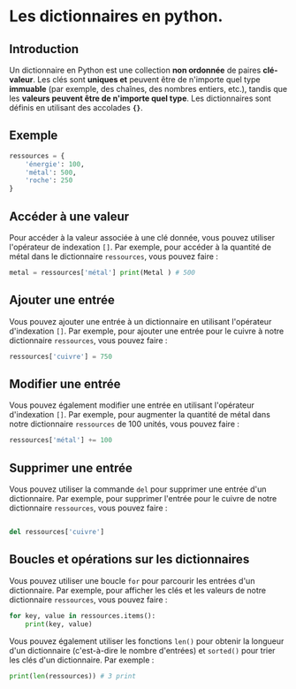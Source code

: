 # Les dictionnaires en python.
## Introduction
Un dictionnaire en Python est une collection **non ordonnée** de paires **clé-valeur**. Les clés sont **uniques et** peuvent être de n'importe quel type **immuable** (par exemple, des chaînes, des nombres entiers, etc.), tandis que les **valeurs peuvent être de n'importe quel type**. Les dictionnaires sont définis en utilisant des accolades **`{}`**.
## Exemple
```python
ressources = {
    'énergie': 100,
    'métal': 500,
    'roche': 250
}
```
## Accéder à une valeur

Pour accéder à la valeur associée à une clé donnée, vous pouvez utiliser l'opérateur de indexation `[]`. Par exemple, pour accéder à la quantité de métal dans le dictionnaire `ressources`, vous pouvez faire :

```python
metal = ressources['métal'] print(Metal ) # 500
```

## Ajouter une entrée

Vous pouvez ajouter une entrée à un dictionnaire en utilisant l'opérateur d'indexation `[]`. Par exemple, pour ajouter une entrée pour le cuivre à notre dictionnaire `ressources`, vous pouvez faire :

```python
ressources['cuivre'] = 750
```

## Modifier une entrée

Vous pouvez également modifier une entrée en utilisant l'opérateur d'indexation `[]`. Par exemple, pour augmenter la quantité de métal dans notre dictionnaire `ressources` de 100 unités, vous pouvez faire :

```python
ressources['métal'] += 100
```

## Supprimer une entrée

Vous pouvez utiliser la commande `del` pour supprimer une entrée d'un dictionnaire. Par exemple, pour supprimer l'entrée pour le cuivre de notre dictionnaire `ressources`, vous pouvez faire :

```python

del ressources['cuivre']
```

## Boucles et opérations sur les dictionnaires

Vous pouvez utiliser une boucle `for` pour parcourir les entrées d'un dictionnaire. Par exemple, pour afficher les clés et les valeurs de notre dictionnaire `ressources`, vous pouvez faire :

```python
for key, value in ressources.items():     
	print(key, value)
```

Vous pouvez également utiliser les fonctions `len()` pour obtenir la longueur d'un dictionnaire (c'est-à-dire le nombre d'entrées) et `sorted()` pour trier les clés d'un dictionnaire. Par exemple :

```python
print(len(ressources)) # 3 print
```
